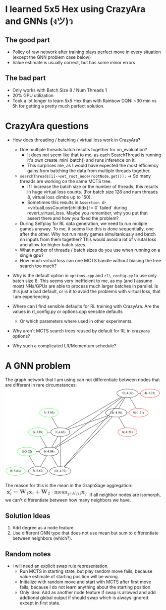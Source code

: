 # I learned 5x5 Hex using CrazyAra and GNNs (งツ)ว
## The good part
+ Policy of raw network after training plays perfect move in every situation (except the GNN problem case below)
+ Value estimate is usually correct, but has some minor errors
## The bad part
+ Only works with Batch Size 8 / Num Threads 1
+ 20% GPU utilization
+ Took a lot longer to learn 5x5 Hex than with Rainbow DQN: ~30 min vs 5h for getting a pretty much perfect solution.

# CrazyAra questions
+ How does threading / batching / virtual loss work in CrazyAra?
	- Doe multiple threads batch results together for nn\_evaluation?
		* It does not seem like that to me, as each SearchThread is running it's own create_mini_batch() and runs inference on it.
		* This surprises me, as I would have expected the most efficiency gains from batching the data from multiple threads together.
	- `searchThreads[i]->set_root_node(rootNode.get());` -> So many threads are working on the same MCTS tree.
		* If I increase the batch size or the number of threads, this results in huge virtual loss counts. (For batch size 128 and num threads 8, virtual loss climbs up to 150).
		* Sometimes this results in `Assertion `d->virtualLossCounter[childIdx] != 0' failed` during revert_virtual_loss. Maybe you remember, why you put that assert there and how you fixed the problem?
	- During Selfplay for RL data generation, we need to run muliple games anyway. To me, it seems like this is done sequentially, one after the other. Why not run many games simultaniously and batch nn inputs from them together? This would avoid a lot of virutal loss and allow for higher batch sizes. 
	- What number of threads / batch sizes do you use when running on a single gpu?
	- How much virtual loss can one MCTS handle without biasing the tree search too much?

+ Why is the default option in `options.cpp` and `rl\_config.py` to use only batch size 8. This seems very inefficient to me, as my (and I assume most) NNs/GPUs are able to process much larger batches in parallel. Is this just a bad default, or is it to avoid the problems with virtual loss, that I am experiencing.
+ Where can I find sensible defaults for RL training with CrazyAra. Are the values in rl\_config.py or options.cpp sensible defaults
	- Or which parameters where used in other experiments.
+ Why aren't MCTS search trees reused by default for RL in crazyara options?
+ Why such a complicated LR/Momentum schedule?

# A GNN problem
The graph network that I am using can not differentiate between nodes that are different in rare circumstances:  
![problem graph](problem_graph.png)  

The reason for this is the mean in the GraphSage aggregation:
![equation](GraphSage_equation.png)
If all neighbor nodes are isomorph, we can't differentiate between how many neighbors we have.
## Solution Ideas
1. Add degree as a node feature.
2. Use different GNN type that does not use mean but sum to differentiate between neighbors (which?).

## Random notes
+ I will need an explicit swap rule representation.
	- Run MCTS in starting state, but play random move fails, because value estimate of starting position will be wrong.
	- Initialize with random move and start with MCTS after first move fails, because I do not learn anything about the starting position.
	- Only idea: Add as another node feature if swap is allowed and add addtional global output if should swap which is always ignored except in first state.
